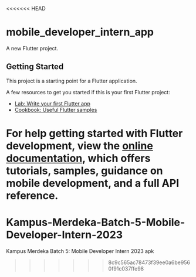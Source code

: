 <<<<<<< HEAD
# mobile_developer_intern_app

A new Flutter project.

## Getting Started

This project is a starting point for a Flutter application.

A few resources to get you started if this is your first Flutter project:

- [Lab: Write your first Flutter app](https://docs.flutter.dev/get-started/codelab)
- [Cookbook: Useful Flutter samples](https://docs.flutter.dev/cookbook)

For help getting started with Flutter development, view the
[online documentation](https://docs.flutter.dev/), which offers tutorials,
samples, guidance on mobile development, and a full API reference.
=======
# Kampus-Merdeka-Batch-5-Mobile-Developer-Intern-2023
Kampus Merdeka Batch 5: Mobile Developer Intern 2023 apk
>>>>>>> 8c9c565ac78473f39ee0a6be9560f91c037ffe98

